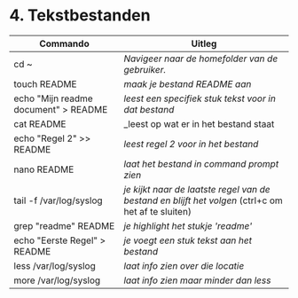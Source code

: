 # 4. Tekstbestanden

Commando | Uitleg
--- | ---
cd ~ | _Navigeer naar de homefolder van de gebruiker._
touch README | _maak je bestand README aan_
echo "Mijn readme document" > README  | _leest een specifiek stuk tekst voor in dat bestand_
cat README | _leest op wat er in het bestand staat
echo "Regel 2" >> README | _leest regel 2 voor in het bestand_
nano README | _laat het bestand in command prompt zien_
tail -f /var/log/syslog | _je kijkt naar de laatste regel van de bestand en blijft het volgen_ (ctrl+c om het af te sluiten)
grep "readme" README | _je highlight het stukje 'readme'_
echo "Eerste Regel" > README | _je voegt een stuk tekst aan het bestand_
less /var/log/syslog | _laat info zien over die locatie_
more /var/log/syslog | _laat info zien maar minder dan less_